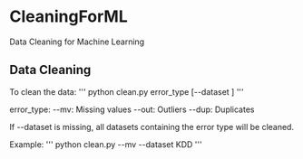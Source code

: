 # CleaningForML
Data Cleaning for Machine Learning

## Data Cleaning
To clean the data:
'''
python clean.py error_type [--dataset <name>]
'''

error_type: 
    --mv:   Missing values
    --out:  Outliers
    --dup:  Duplicates

If --dataset is missing, all datasets containing the error type will be cleaned.

Example: 
'''
python clean.py --mv --dataset KDD
'''

